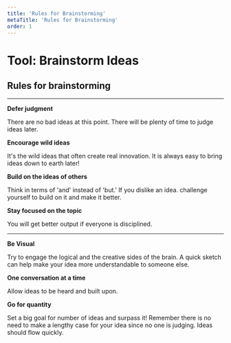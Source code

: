 ```yaml
---
title: 'Rules for Brainstorming'
metaTitle: 'Rules for Brainstorming'
order: 1
---
```


# Tool: Brainstorm Ideas

## Rules for brainstorming

<Layout>
<div>

<hr/>

**Defer judgment**

There are no bad ideas at this point. There will be plenty of time
to judge ideas later.

**Encourage wild ideas**

It's the wild ideas that often create real innovation. It is always
easy to bring ideas down to earth later!

**Build on the ideas of others**

Think in terms of 'and' instead of 'but.' If you dislike an idea.
challenge yourself to build on it and make it better.

**Stay focused on the topic**

You will get better output if everyone is disciplined.

</div>

<div>

<hr/>

**Be Visual**

Try to engage the logical and the creative sides of the brain. A
quick sketch can help make your idea more understandable to
someone else.

**One conversation at a time**

Allow ideas to be heard and built upon.

**Go for quantity**

Set a big goal for number of ideas and surpass it! Remember
there is no need to make a lengthy case for your idea since no
one is judging. Ideas should flow quickly.

</div>

</Layout>
